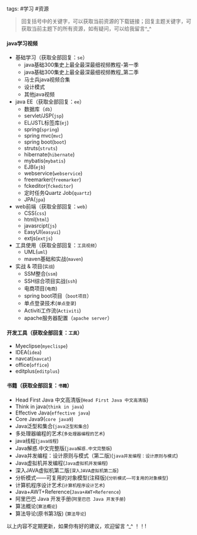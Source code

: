 tags: #学习 #资源

> 回复括号中的关键字，可以获取当前资源的下载链接；回复主题关键字，可获取当前主题下的所有资源，如有疑问，可以给我留言^_^

#### java学习视频

- 基础学习（获取全部回复：`se`）
     - java基础300集史上最全最深最细视频教程-第一季
     - java基础300集史上最全最深最细视频教程_第二季
     - 马士兵java视频合集
     - 设计模式
     - 其他java视频
- java EE（获取全部回复：`ee`）
     - 数据库（`db`）
     - servlet/JSP(`jsp`)
     - EL/JSTL标签库(`ej`)
     - spring(`spring`)
     - spring mvc(`mvc`)
     - spring boot(`boot`)
     - struts(`struts`)
     - hibernate(`hibernate`)
     - mybatis(`mybatis`)
     - EJB(`ejb`)
     - webservice(`webservice`)
     - freemarker(`freemarker`)
     - fckeditor(`fckeditor`)
     - 定时任务Quartz Job(`quartz`)
     - JPA(`jpa`)
- web前端（获取全部回复：`web`）
     - CSS(`css`)
     - html(`html`)
     - javasrcipt(`js`)
     - EasyUI(`easyui`)
     - extjs(`extjs`)
- 工具使用（获取全部回复：`工具视频`）
     - UML(`uml`)
     - maven基础和实战(`maven`)
- 实战 & 项目(`实战`)
     - SSM整合(`ssm`)
     - SSH综合项目实战(`ssh`)
     - 电商项目(`电商`)
     - spring boot项目（`boot项目`）
     - 单点登录技术(`单点登录`)
     - Activiti工作流(`Activiti`)
     - apache服务器配置（`apache server`）

#### 开发工具（获取全部回复：`工具`）

- Myeclipse(`myeclispe`)
- IDEA(`idea`)
- navcat(`navcat`)
- office(`office`)
- editplus(`editplus`)

#### 书籍（获取全部回复：`书籍`）

- Head First Java 中文高清版(`Head First Java 中文高清版`)
- Think in java(`think in java`)
- Effective Java(`effective java`)
- Core Java9(`core java9`)
- Java泛型和集合(`java泛型和集合`)
- 多处理器编程的艺术(`多处理器编程的艺术`)
- java线程(`java线程`)
- Java解惑.中文完整版(`java解惑.中文完整版`)
- Java并发编程：设计原则与模式（第二版)(`java并发编程：设计原则与模式`)
- Java虚拟机并发编程(`Java虚拟机并发编程`)
- 深入JAVA虚拟机第二版(`深入JAVA虚拟机第二版`)
- 分析模式——可复用的对象模型(注释版)(`分析模式——可复用的对象模型`)
- 计算机程序设计艺术(`计算机程序设计艺术`)
- Java+AWT+Reference(`Java+AWT+Reference`)
- 阿里巴巴 Java 开发手册(`阿里巴巴 Java 开发手册`)
- 算法概论(`算法概论`)
- 算法导论(原书第3版) (`算法导论`)

以上内容不定期更新，如果你有好的建议，欢迎留言 ^_^ ！！!

[^注]: 以上部分内容来源互联网，侵删


